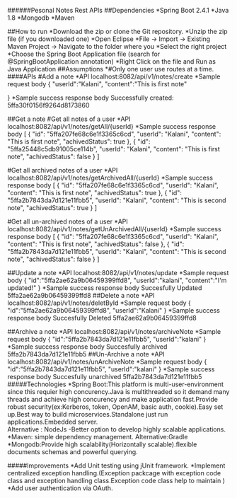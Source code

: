 ######Pesonal Notes Rest APIs
##Dependencies
*Spring Boot 2.4.1
*Java 1.8
*Mongodb
*Maven 

##How to run
*Download the zip or clone the Git repository.
*Unzip the zip file (if you downloaded one)
*Open Eclipse
*File -> Import -> Existing Maven Project -> Navigate to the folder where you 
*Select the right project
*Choose the Spring Boot Application file (search for @SpringBootApplication annotation)
*Right Click on the file and Run as Java Application
##Assumptions
*#Only one user use routes at a time.
####APIs
#Add a note
*API
localhost:8082/api/v1/notes/create
*Sample request body
{ 
	"userId":"Kalani",
	"content":"This is first note"
    
}
*Sample success response body
Successfully created: 5ffa30f0156f9264d8173860

##Get a note
#Get all notes of a user
*API
localhost:8082/api/v1/notes/getAll/{userId}
*Sample success response body
[
    {
        "id": "5ffa207fe68c6e1f3365c6cd",
        "userId": "Kalani",
        "content": "This is first note",
        "achivedStatus": true
    },
    {
        "id": "5ffa25448c5db91005ce114b",
        "userId": "Kalani",
        "content": "This is first note",
        "achivedStatus": false
    }
 ]  

#Get all archived notes of a user
*API
localhost:8082/api/v1/notes/getArchivedAll/{userId}
*Sample success response body
[
    {
        "id": "5ffa207fe68c6e1f3365c6cd",
        "userId": "Kalani",
        "content": "This is first note",
        "achivedStatus": true
    },
    {
        "id": "5ffa2b7843da7d121e11fbb5",
        "userId": "Kalani",
        "content": "This is second note",
        "achivedStatus": true
    }
]

#Get all un-archived notes of a user
*API
localhost:8082/api/v1/notes/getUnArchivedAll/{userId}
*Sample success response body
[
    {
        "id": "5ffa207fe68c6e1f3365c6cd",
        "userId": "Kalani",
        "content": "This is first note",
        "achivedStatus": false
    },
    {
        "id": "5ffa2b7843da7d121e11fbb5",
        "userId": "Kalani",
        "content": "This is second note",
        "achivedStatus": false
    }
 ]

 
##Update a note
*API
localhost:8082/api/v1/notes/update
*Sample request body
{ 
	"id":"5ffa2ae62a9b06459399ffd8",
	"userId":"kalani",
	"content":"I'm updated!"
}
*Sample success response body
Succesfully Updated 5ffa2ae62a9b06459399ffd8
##Delete a note
*API
localhost:8082/api/v1/notes/deletById
*Sample request body
{ 
	"id":"5ffa2ae62a9b06459399ffd8",
	"userId":"Kalani"
}
*Sample success response body
Succesfully Deleted 5ffa2ae62a9b06459399ffd8

##Archive a note
*API
localhost:8082/api/v1/notes/archiveNote
*Sample request body
{ 
	"id":"5ffa2b7843da7d121e11fbb5",
	"userId":"kalani"
}
*Sample success response body
Succesfully archived 5ffa2b7843da7d121e11fbb5
##Un-Archive a note
*API
localhost:8082/api/v1/notes/unArchiveNote
*Sample request body
{ 
	"id":"5ffa2b7843da7d121e11fbb5",
	"userId":"kalani"
}
*Sample success response body
Succesfully unarchived 5ffa2b7843da7d121e11fbb5
#####Technologies
*Spring Boot:This platform is multi-user-environment since this requier high concurency.Java is multithreaded so it demand many threads and achieve high concurency and make application fast.Provide robust security(ex:Kerberos, token, OpenAM, basic auth, cookie).Easy set up.Best way to build microservices.Standalone just run applications.Embedded server.  
Alternative : NodeJs -Better option to develop highly scalable applications.
*Maven: simple dependency management.
Alternative:Gradle
*Mongodb:Provide high scalability(Horizontally scalable).flexible documents schemas and powerful querying.

#####Improvements
*Add Unit testing using jUnit framework.
*Implement centralized exception handling.(Exception packcage with exception code class and exception handling class.Exception code class help to maintain )
*Add user authentication via OAuth.







